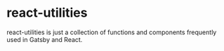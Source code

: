 # react-utilities

react-utilities is just a collection of functions and components frequently used in Gatsby and React.
